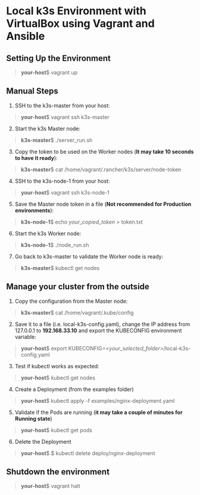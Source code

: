 # Local k3s Environment with VirtualBox using Vagrant and Ansible

## Setting Up the Environment

> **your-host**$ vagrant up

## Manual Steps

1. SSH to the k3s-master from your host:

> **your-host**$ vagrant ssh k3s-master

2. Start the k3s Master node:

> **k3s-master**$ ./server_run.sh

3. Copy the token to be used on the Worker nodes (**It may take 10 seconds to have it ready**):

> **k3s-master**$ cat /home/vagrant/.rancher/k3s/server/node-token

4. SSH to the k3s-node-1 from your host:

> **your-host**$ vagrant ssh k3s-node-1

5. Save the Master node token in a file (**Not recommended for Production environments**):

> **k3s-node-1**$ echo *your_copied_token* > token.txt

6. Start the k3s Worker node:

> **k3s-node-1**$ ./node_run.sh

7. Go back to k3s-master to validate the Worker node is ready:

> **k3s-master**$ kubectl get nodes

## Manage your cluster from the outside

1. Copy the configuration from the Master node:

> **k3s-master**$ cat /home/vagrant/.kube/config

2. Save it to a file (i.e. local-k3s-config.yaml), change the IP address from 127.0.0.1 to **192.168.33.10** and export the KUBECONFIG environment variable:

> **your-host**$ export KUBECONFIG=*<your_selected_folder>*/local-k3s-config.yaml

3. Test if kubectl works as expected:

> **your-host**$ kubectl get nodes

4. Create a Deployment (from the examples folder)

> **your-host**$ kubectl apply -f examples/nginx-deployment.yaml

5. Validate if the Pods are running (**it may take a couple of minutes for Running state**)

> **your-host**$ kubectl get pods

6. Delete the Deployment 
> **your-host**$ $ kubectl delete deploy/nginx-deployment

## Shutdown the environment

> **your-host**$ vagrant halt